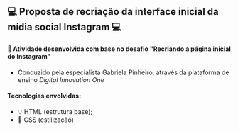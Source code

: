 ##                                                 💻 Proposta de recriação da interface inicial da mídia social Instagram 💻

#### 🎯 Atividade desenvolvida com base no desafio "Recriando a página inicial do Instagram"
* Conduzido pela especialista Gabriela Pinheiro, através da plataforma de ensino <i> Digital Innovation One</i>

#### Tecnologias envolvidas:
* 💡 HTML (estrutura base);
* 🎨 CSS (estilização)
 
